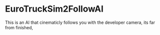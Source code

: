 # EuroTruckSim2FollowAI
This is an AI that cinematicly follows you with the developer camera, its far from finished, 
